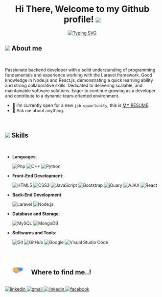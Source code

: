 
<div align=center>
<h1> Hi There, Welcome to my Github profile! <img src="https://github.com/abdoachhoubi/abdoachhoubi/blob/main/gifs/Hi.gif" width="30"></h1>
<a href="https://git.io/typing-svg"><img src="https://readme-typing-svg.demolab.com?font=Time+New+Roman&weight=800&size=32&duration=4000&pause=500&center=true&vCenter=true&width=600&height=100&lines=Hi%F0%9F%91%8B%2CI'am-Ahmed-Sallam;Backen-Developer" alt="Typing SVG" /></a>
</div>

## <picture><img src = "https://github.com/7oSkaaa/7oSkaaa/blob/main/Images/about_me.gif?raw=true" width = 50px></picture> About me

<br>

Passionate backend developer with a solid understanding of programming fundamentals and experience working with the Laravel framework. Good knowledge in Node.js and React.js, demonstrating a quick learning ability and strong collaborative skills. Dedicated to delivering scalable, and maintainable software solutions. Eager to continue growing as a developer and contribute to a dynamic team-oriented environment.
- 🤔 I’m currently open for a new `job opportunity`, this is [MY RESUME](https://drive.google.com/file/d/1K21YjDERhSxZsdYc2BPp9KqzhkRtDzC0/view?usp=drive_link).
- 💬 Ask me about anything.
  
<br>




## <img src="https://media2.giphy.com/media/QssGEmpkyEOhBCb7e1/giphy.gif?cid=ecf05e47a0n3gi1bfqntqmob8g9aid1oyj2wr3ds3mg700bl&rid=giphy.gif" width ="25"><b> Skills</b>
<br>
<p align="center">

- **Languages**:
    
    ![Php](https://img.shields.io/badge/Php%20-%232370ED.svg?style=for-the-badge&logo=php&logoColor=white)
    ![C++](https://img.shields.io/badge/C++%20-%2300599C.svg?style=for-the-badge&logo=c%2B%2B&logoColor=white)
    ![Python](https://img.shields.io/badge/Python%20-%2314354C.svg?style=for-the-badge&logo=python&logoColor=white)

    
- **Front-End Development**:

   ![HTML5](https://img.shields.io/badge/HTML5%20-%23E34F26.svg?style=for-the-badge&logo=html5&logoColor=white)
   ![CSS3](https://img.shields.io/badge/CSS%20-%231572B6.svg?style=for-the-badge&logo=css3&logoColor=white)
   ![JavaScript](https://img.shields.io/badge/JavaScript%20-%23F7DF1E.svg?style=for-the-badge&logo=javascript&logoColor=black)
   ![Bootstrap](https://img.shields.io/badge/CSS%20-%231572B6.svg?style=for-the-badge&logo=bootstrap&logoColor=white)
   ![jQuary](https://img.shields.io/badge/CSS%20-%231572B6.svg?style=for-the-badge&logo=jquary&logoColor=white)
   ![AJAX](https://img.shields.io/badge/CSS%20-%231572B6.svg?style=for-the-badge&logo=ajax&logoColor=white)
   ![React](https://img.shields.io/badge/React-%2361DAFB.svg?style=for-the-badge&logo=react&logoColor=black)


- **Back-End Development**:

    ![Laravel](https://img.shields.io/badge/AWS-%23FF9900.svg?style=for-the-badge&logo=laravel&logoColor=white)
    ![Node.js](https://img.shields.io/badge/Node.js-%23339933.svg?style=for-the-badge&logo=node.js&logoColor=white)
  
- **Database and Storage**:

    ![MySQL](https://img.shields.io/badge/MySQL-%234479A1.svg?style=for-the-badge&logo=mysql&logoColor=white)
    ![MongoDB](https://img.shields.io/badge/MongoDB-%2347A248.svg?style=for-the-badge&logo=mongodb&logoColor=white)


- **Softwares and Tools**:

    ![Git](https://img.shields.io/badge/git-%23F05033.svg?style=for-the-badge&logo=git&logoColor=white)
    ![GitHub](https://img.shields.io/badge/github-%23121011.svg?style=for-the-badge&logo=github&logoColor=white)
    ![Google](https://img.shields.io/badge/google-%234285F4.svg?style=for-the-badge&logo=google&logoColor=white)
    ![Visual Studio Code](https://img.shields.io/badge/Visual%20Studio%20Code-0078d7.svg?style=for-the-badge&logo=visual-studio-code&logoColor=white)

</p>
<br>

## <img src="https://github.com/0xAbdulKhalid/0xAbdulKhalid/raw/main/assets/mdImages/handshake.gif" width ="80"><b> Where to find me..!</b>
<br>
<a href="https://github.com/AhmedSallam7810" target="_blank">
<img src=https://img.shields.io/badge/github-%2300acee.svg?color=black&style=for-the-badge&logo=github&logoColor=white alt=linkedin style="margin-bottom: 5px;" />
</a>
<a href="mailto:AhmedSallam7810@gmail.com" target="_blank">
<img src=https://img.shields.io/badge/gmail-%2300acee.svg?color=black&style=for-the-badge&logo=gmail&logoColor=white alt=gmail style="margin-bottom: 5px;" />
</a>
<a href="https://www.linkedin.com/in/ahmed-sallam-02560320a" target="_blank">
<img src=https://img.shields.io/badge/linkedin-%ff5851db.svg?color=black&style=for-the-badge&logo=linkedin&logoColor=white alt=linkedin style="margin-bottom: 5px;" />
</a>
<a href="https://www.facebook.com/rohimakayalla" target="_blank">
<img src=https://img.shields.io/badge/facebook-%2300acee.svg?color=black&style=for-the-badge&logo=facebook&logoColor=white alt=facebook style="margin-bottom: 5px;" />
</a>
